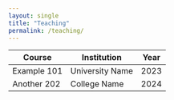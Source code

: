 ```yaml
---
layout: single
title: "Teaching"
permalink: /teaching/
---
```

| Course       | Institution     | Year   |
|--------------|-----------------|--------|
| Example 101  | University Name | 2023   |
| Another 202  | College Name    | 2024   |
